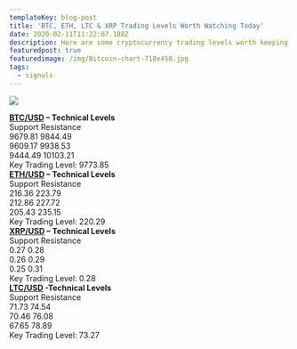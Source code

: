 ```yaml
---
templateKey: blog-post
title: 'BTC, ETH, LTC & XRP Trading Levels Worth Watching Today'
date: 2020-02-11T11:22:07.188Z
description: Here are some cryptocurrency trading levels worth keeping an eye on for today.
featuredpost: true
featuredimage: /img/Bitcoin-chart-710x458.jpg
tags:
  - signals
---
```

![](https://fxlmwpmedia.s3.amazonaws.com/wp-content/uploads/2020/02/11051839/mm2pj31kk-852x485.jpg)

**[BTC/USD](https://www.fxleaders.com/live-rates/btc/) – Technical Levels**  
Support Resistance   
9679.81 9844.49  
9609.17 9938.53  
9444.49 10103.21  
Key Trading Level: 9773.85  
**[ETH/USD](https://www.fxleaders.com/live-rates/eth/) – Technical Levels**  
Support Resistance   
216.36 223.79  
212.86 227.72  
205.43 235.15  
Key Trading Level: 220.29  
**[XRP/USD](https://www.fxleaders.com/live-rates/xrp/) – Technical Levels**  
Support Resistance   
0.27 0.28  
0.26 0.29  
0.25 0.31  
Key Trading Level: 0.28  
**[LTC/USD](https://www.fxleaders.com/live-rates/ltc/) -Technical Levels**  
Support Resistance   
71.73 74.54  
70.46 76.08  
67.65 78.89  
Key Trading Level: 73.27
